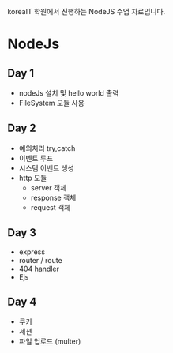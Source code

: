 koreaIT 학원에서 진행하는 NodeJS 수업 자료입니다.

# NodeJs

## Day 1

- nodeJs 설치 및 hello world 출력
- FileSystem 모듈 사용

## Day 2

- 예외처리 try,catch
- 이벤트 루프
- 시스템 이벤트 생성
- http 모듈
  - server 객체
  - response 객체
  - request 객체

## Day 3

- express 
- router / route 
- 404 handler 
- Ejs 

## Day 4

- 쿠키 
- 세션
- 파일 업로드 (multer)